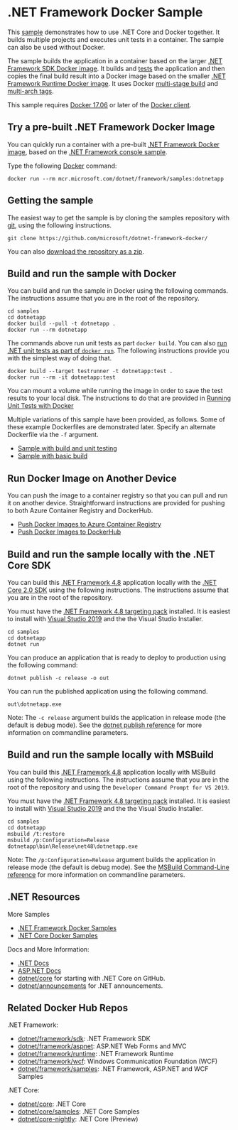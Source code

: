 # .NET Framework Docker Sample

This [sample](Dockerfile) demonstrates how to use .NET Core and Docker together. It builds multiple projects and executes unit tests in a container. The sample can also be used without Docker.

The sample builds the application in a container based on the larger [.NET Framework SDK Docker image](https://hub.docker.com/_/microsoft-dotnet-framework-sdk/). It builds and [tests](dotnet-docker-unit-testing.md) the application and then copies the final build result into a Docker image based on the smaller [.NET Framework Runtime Docker image](https://hub.docker.com/_/microsoft-dotnet-framework-runtime/). It uses Docker [multi-stage build](https://github.com/dotnet/announcements/issues/18) and [multi-arch tags](https://github.com/dotnet/announcements/issues/14).

This sample requires [Docker 17.06](https://docs.docker.com/release-notes/docker-ce) or later of the [Docker client](https://store.docker.com/editions/community/docker-ce-desktop-windows).

## Try a pre-built .NET Framework Docker Image

You can quickly run a container with a pre-built [.NET Framework Docker image](https://hub.docker.com/_/microsoft-dotnet-framework-samples/), based on the [.NET Framework console sample](dotnetapp/README.md).

Type the following [Docker](https://www.docker.com/products/docker) command:

```console
docker run --rm mcr.microsoft.com/dotnet/framework/samples:dotnetapp
```

## Getting the sample

The easiest way to get the sample is by cloning the samples repository with [git](https://git-scm.com/downloads), using the following instructions.

```console
git clone https://github.com/microsoft/dotnet-framework-docker/
```

You can also [download the repository as a zip](https://github.com/microsoft/dotnet-framework-docker/archive/master.zip).

## Build and run the sample with Docker

You can build and run the sample in Docker using the following commands. The instructions assume that you are in the root of the repository.

```console
cd samples
cd dotnetapp
docker build --pull -t dotnetapp .
docker run --rm dotnetapp
```

The commands above run unit tests as part `docker build`. You can also [run .NET unit tests as part of `docker run`](dotnet-docker-unit-testing.md). The following instructions provide you with the simplest way of doing that.

```console
docker build --target testrunner -t dotnetapp:test .
docker run --rm -it dotnetapp:test
```

You can mount a volume while running the image in order to save the test results to your local disk. The instructions to do that are provided in [Running Unit Tests with Docker](dotnet-docker-unit-testing.md)

Multiple variations of this sample have been provided, as follows. Some of these example Dockerfiles are demonstrated later. Specify an alternate Dockerfile via the `-f` argument.

* [Sample with build and unit testing](Dockerfile)
* [Sample with basic build](Dockerfile.basic)

## Run Docker Image on Another Device

You can push the image to a container registry so that you can pull and run it on another device. Straightforward instructions are provided for pushing to both Azure Container Registry and DockerHub.

* [Push Docker Images to Azure Container Registry](push-image-to-acr.md)
* [Push Docker Images to DockerHub](push-image-to-dockerhub.md)

## Build and run the sample locally with the .NET Core SDK

You can build this [.NET Framework 4.8](https://www.microsoft.com/net/download/dotnet-framework-runtime/net48) application locally with the [.NET Core 2.0 SDK](https://www.microsoft.com/net/download/core) using the following instructions. The instructions assume that you are in the root of the repository.

You must have the [.NET Framework 4.8 targeting pack](http://go.microsoft.com/fwlink/?LinkId=2085167) installed. It is easiest to install with [Visual Studio 2019](https://visualstudio.microsoft.com/vs/) and the the Visual Studio Installer.

```console
cd samples
cd dotnetapp
dotnet run
```

You can produce an application that is ready to deploy to production using the following command:

```console
dotnet publish -c release -o out
```

You can run the published application using the following command.

```console
out\dotnetapp.exe
```

Note: The `-c release` argument builds the application in release mode (the default is debug mode). See the [dotnet publish reference](https://docs.microsoft.com/dotnet/core/tools/dotnet-publish) for more information on commandline parameters.

## Build and run the sample locally with MSBuild

You can build this [.NET Framework 4.8](https://www.microsoft.com/net/download/dotnet-framework-runtime/net48) application locally with MSBuild using the following instructions. The instructions assume that you are in the root of the repository and using the `Developer Command Prompt for VS 2019`.

You must have the [.NET Framework 4.8 targeting pack](https://go.microsoft.com/fwlink/?LinkId=2085167) installed. It is easiest to install with [Visual Studio 2019](https://visualstudio.microsoft.com/vs/) and the the Visual Studio Installer.

```console
cd samples
cd dotnetapp
msbuild /t:restore
msbuild /p:Configuration=Release
dotnetapp\bin\Release\net48\dotnetapp.exe
```

Note: The `/p:Configuration=Release` argument builds the application in release mode (the default is debug mode). See the [MSBuild Command-Line reference](https://msdn.microsoft.com/en-us/library/ms164311.aspx) for more information on commandline parameters.

## .NET Resources

More Samples

* [.NET Framework Docker Samples](../README.md)
* [.NET Core Docker Samples](https://github.com/dotnet/dotnet-docker/blob/master/samples/README.md)

Docs and More Information:

* [.NET Docs](https://docs.microsoft.com/dotnet/)
* [ASP.NET Docs](https://docs.microsoft.com/aspnet/)
* [dotnet/core](https://github.com/dotnet/core) for starting with .NET Core on GitHub.
* [dotnet/announcements](https://github.com/dotnet/announcements/issues) for .NET announcements.

## Related Docker Hub Repos

.NET Framework:

* [dotnet/framework/sdk](https://hub.docker.com/_/microsoft-dotnet-framework-sdk/): .NET Framework SDK
* [dotnet/framework/aspnet](https://hub.docker.com/_/microsoft-dotnet-framework-aspnet/): ASP.NET Web Forms and MVC
* [dotnet/framework/runtime](https://hub.docker.com/_/microsoft-dotnet-framework-runtime/): .NET Framework Runtime
* [dotnet/framework/wcf](https://hub.docker.com/_/microsoft-dotnet-framework-wcf/): Windows Communication Foundation (WCF)
* [dotnet/framework/samples](https://hub.docker.com/_/microsoft-dotnet-framework-samples/): .NET Framework, ASP.NET and WCF Samples

.NET Core:

* [dotnet/core](https://hub.docker.com/_/microsoft-dotnet-core/): .NET Core
* [dotnet/core/samples](https://hub.docker.com/_/microsoft-dotnet-core-samples/): .NET Core Samples
* [dotnet/core-nightly](https://hub.docker.com/_/microsoft-dotnet-core-nightly/): .NET Core (Preview)

